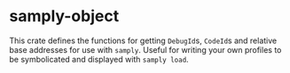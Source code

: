 # samply-object

This crate defines the functions for getting `DebugId`s, `CodeId`s and relative
base addresses for use with `samply`. Useful for writing your own profiles to
be symbolicated and displayed with `samply load`.
